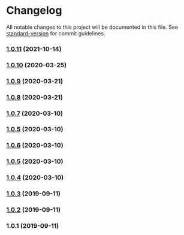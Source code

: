 # Changelog

All notable changes to this project will be documented in this file. See [standard-version](https://github.com/conventional-changelog/standard-version) for commit guidelines.

### [1.0.11](https://github.com/yashha/wpapi-extensions/compare/v1.0.10...v1.0.11) (2021-10-14)

### [1.0.10](https://github.com/yashha/wpapi-extensions/compare/v1.0.9...v1.0.10) (2020-03-25)

### [1.0.9](https://github.com/yashha/wpapi-extensions/compare/v1.0.8...v1.0.9) (2020-03-21)

### [1.0.8](https://github.com/yashha/wpapi-extensions/compare/v1.0.7...v1.0.8) (2020-03-21)

### [1.0.7](https://github.com/yashha/wpapi-extensions/compare/v1.0.6...v1.0.7) (2020-03-10)

### [1.0.5](https://github.com/yashha/wpapi-extensions/compare/v1.0.6...v1.0.5) (2020-03-10)

### [1.0.6](https://github.com/yashha/wpapi-extensions/compare/v1.0.5...v1.0.6) (2020-03-10)

### [1.0.5](https://github.com/yashha/wpapi-extensions/compare/v1.0.4...v1.0.5) (2020-03-10)

### [1.0.4](https://github.com/yashha/wpapi-extensions/compare/v1.0.3...v1.0.4) (2020-03-10)

### [1.0.3](https://github.com/yashha/wpapi-extensions/compare/v1.0.2...v1.0.3) (2019-09-11)

### [1.0.2](https://github.com/yashha/wpapi-extensions/compare/v1.0.1...v1.0.2) (2019-09-11)

### 1.0.1 (2019-09-11)
